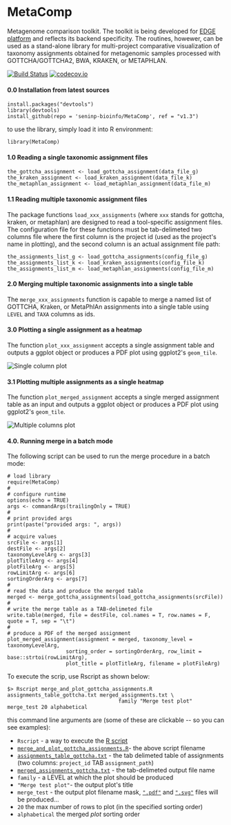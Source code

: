 # MetaComp

Metagenome comparison toolkit. The toolkit is being developed for [EDGE platform](https://github.com/LANL-Bioinformatics/EDGE) and reflects its backend specificity. The routines, howewer, can be used as a stand-alone library for multi-project comparative visualization of taxonomy assignments obtained for metagenomic samples processed with GOTTCHA/GOTTCHA2, BWA, KRAKEN, or METAPHLAN.

[![Build Status](https://travis-ci.org/seninp-bioinfo/MetaComp.svg?branch=master)](https://travis-ci.org/seninp-bioinfo/MetaComp?branch=master)
[![codecov.io](http://codecov.io/github/seninp-bioinfo/MetaComp/coverage.svg?branch=master)](http://codecov.io/github/seninp-bioinfo/MetaComp?branch=master)

#### 0.0 Installation from latest sources
    install.packages("devtools")
    library(devtools)
    install_github(repo = 'seninp-bioinfo/MetaComp', ref = "v1.3")
    
to use the library, simply load it into R environment:

    library(MetaComp)

#### 1.0 Reading a single taxonomic assignment files
    the_gottcha_assignment <- load_gottcha_assignment(data_file_g)
    the_kraken_assignment <- load_kraken_assignment(data_file_k)
    the_metaphlan_assignment <- load_metaphlan_assignment(data_file_m)
    
#### 1.1 Reading multiple taxonomic assignment files
The package functions `load_xxx_assignments` (where `xxx` stands for gottcha, kraken, or metaphlan) are designed to read a tool-specific assignment files. The configuration file for these functions must be tab-delimeted two columns file where the first column is the project id (used as the project's name in plotting), and the second column is an actual assignment file path:

    the_assignments_list_g <- load_gottcha_assignments(config_file_g)
    the_assignments_list_k <- load_kraken_assignments(config_file_k)
    the_assignments_list_m <- load_metaphlan_assignments(config_file_m)

#### 2.0 Merging multiple taxonomic assignments into a single table
The `merge_xxx_assignments` function is capable to merge a named list of GOTTCHA, Kraken, or MetaPhlAn assignments into a single table using `LEVEL` and `TAXA` columns as ids. 

#### 3.0 Plotting a single assignment as a heatmap
The function `plot_xxx_assignment` accepts a single assignment table and outputs a ggplot object or produces a PDF plot using ggplot2's `geom_tile`.

![Single column plot](https://raw.githubusercontent.com/seninp-bioinfo/MetaComp/master/inst/site/test1.png)
    
#### 3.1 Plotting multiple assignments as a single heatmap
The function `plot_merged_assignment` accepts a single merged assignment table as an input and outputs a ggplot object or produces a PDF plot using ggplot2's `geom_tile`.

![Multiple columns plot](https://raw.githubusercontent.com/seninp-bioinfo/MetaComp/master/inst/site/test2.png)

#### 4.0. Running merge in a batch mode
The following script can be used to run the merge procedure in a batch mode: 
    
    # load library
    require(MetaComp)
    #
    # configure runtime
    options(echo = TRUE)
    args <- commandArgs(trailingOnly = TRUE)
    #
    # print provided args
    print(paste("provided args: ", args))
    #
    # acquire values
    srcFile <- args[1]
    destFile <- args[2]
    taxonomyLevelArg <- args[3]
    plotTitleArg <- args[4]
    plotFileArg <- args[5]
    rowLimitArg <- args[6]
    sortingOrderArg <- args[7]
    #
    # read the data and produce the merged table
    merged <- merge_gottcha_assignments(load_gottcha_assignments(srcFile))
    #
    # write the merge table as a TAB-delimeted file
    write.table(merged, file = destFile, col.names = T, row.names = F, quote = T, sep = "\t")
    #
    # produce a PDF of the merged assignment
    plot_merged_assignment(assignment = merged, taxonomy_level = taxonomyLevelArg,
                       sorting_order = sortingOrderArg, row_limit = base::strtoi(rowLimitArg),
                       plot_title = plotTitleArg, filename = plotFileArg)
    
To execute the scrip, use Rscript as shown below:

    $> Rscript merge_and_plot_gottcha_assignments.R assignments_table_gottcha.txt merged_assignments.txt \
                                        family "Merge test plot" merge_test 20 alphabetical
    
this command line arguments are (some of these are clickable -- so you can see examples):
* `Rscript` - a way to execute the [R script](https://stat.ethz.ch/R-manual/R-devel/library/utils/html/Rscript.html)
* [`merge_and_plot_gottcha_assignments.R`](https://raw.githubusercontent.com/seninp-bioinfo/MetaComp/master/inst/site/merge_and_plot_gottcha_assignments.R)- the above script filename
* [`assignments_table_gottcha.txt`](https://raw.githubusercontent.com/seninp-bioinfo/MetaComp/master/inst/site/assignments_table_gottcha.txt) - the tab delimeted table of assignments (two columns: `project_id` TAB `assignment_path`)
* [`merged_assignments_gottcha.txt`](https://raw.githubusercontent.com/seninp-bioinfo/MetaComp/master/inst/site/merged_assignments_gottcha.txt) - the tab-delimeted output file name
* `family` - a LEVEL at which the plot should be produced
* `"Merge test plot"`- the output plot's title
* `merge_test` - the output plot filename mask, [`".pdf"`](https://github.com/seninp-bioinfo/MetaComp/blob/master/inst/site/merge_gottcha_test.pdf) and [`".svg"`](https://github.com/seninp-bioinfo/MetaComp/blob/master/inst/site/merge_gottcha_test.svg) files will be produced...
* `20` the max number of rows to plot (in the specified sorting order)
* `alphabetical` the merged *plot* sorting order
